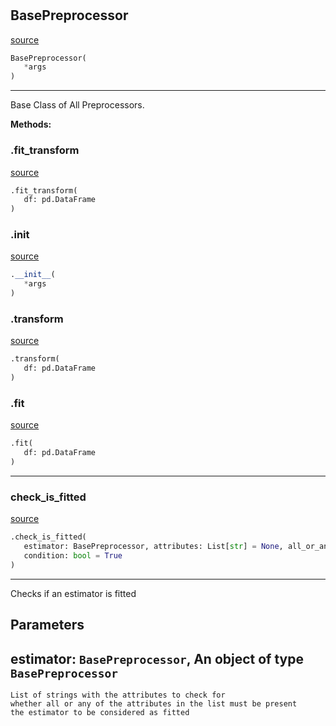 #


## BasePreprocessor
[source](https://github.com/jrzaurin/pytorch-widedeep/blob/master/pytorch_widedeep/preprocessing/base_preprocessor.py/#L10)
```python 
BasePreprocessor(
   *args
)
```


---
Base Class of All Preprocessors.


**Methods:**


### .fit_transform
[source](https://github.com/jrzaurin/pytorch-widedeep/blob/master/pytorch_widedeep/preprocessing/base_preprocessor.py/#L22)
```python
.fit_transform(
   df: pd.DataFrame
)
```


### .__init__
[source](https://github.com/jrzaurin/pytorch-widedeep/blob/master/pytorch_widedeep/preprocessing/base_preprocessor.py/#L13)
```python
.__init__(
   *args
)
```


### .transform
[source](https://github.com/jrzaurin/pytorch-widedeep/blob/master/pytorch_widedeep/preprocessing/base_preprocessor.py/#L19)
```python
.transform(
   df: pd.DataFrame
)
```


### .fit
[source](https://github.com/jrzaurin/pytorch-widedeep/blob/master/pytorch_widedeep/preprocessing/base_preprocessor.py/#L16)
```python
.fit(
   df: pd.DataFrame
)
```


----


### check_is_fitted
[source](https://github.com/jrzaurin/pytorch-widedeep/blob/master/pytorch_widedeep/preprocessing/base_preprocessor.py/#L26)
```python
.check_is_fitted(
   estimator: BasePreprocessor, attributes: List[str] = None, all_or_any: str = 'all',
   condition: bool = True
)
```

---
Checks if an estimator is fitted

Parameters
----------
estimator: ``BasePreprocessor``,
An object of type ``BasePreprocessor``
---
    List of strings with the attributes to check for
    whether all or any of the attributes in the list must be present
    the estimator to be considered as fitted

